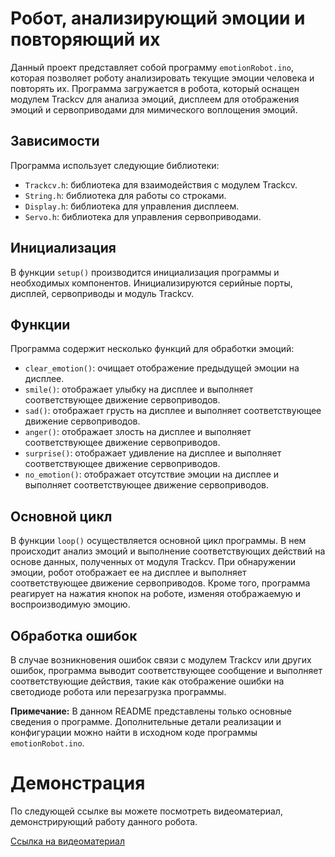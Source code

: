 # Робот, анализирующий эмоции и повторяющий их

Данный проект представляет собой программу `emotionRobot.ino`, которая позволяет роботу анализировать текущие эмоции человека и повторять их. Программа загружается в робота, который оснащен модулем Trackcv для анализа эмоций, дисплеем для отображения эмоций и сервоприводами для мимического воплощения эмоций.

## Зависимости

Программа использует следующие библиотеки:

- `Trackcv.h`: библиотека для взаимодействия с модулем Trackcv.
- `String.h`: библиотека для работы со строками.
- `Display.h`: библиотека для управления дисплеем.
- `Servo.h`: библиотека для управления сервоприводами.

## Инициализация

В функции `setup()` производится инициализация программы и необходимых компонентов. Инициализируются серийные порты, дисплей, сервоприводы и модуль Trackcv.

## Функции

Программа содержит несколько функций для обработки эмоций:

- `clear_emotion()`: очищает отображение предыдущей эмоции на дисплее.
- `smile()`: отображает улыбку на дисплее и выполняет соответствующее движение сервоприводов.
- `sad()`: отображает грусть на дисплее и выполняет соответствующее движение сервоприводов.
- `anger()`: отображает злость на дисплее и выполняет соответствующее движение сервоприводов.
- `surprise()`: отображает удивление на дисплее и выполняет соответствующее движение сервоприводов.
- `no_emotion()`: отображает отсутствие эмоции на дисплее и выполняет соответствующее движение сервоприводов.

## Основной цикл

В функции `loop()` осуществляется основной цикл программы. В нем происходит анализ эмоций и выполнение соответствующих действий на основе данных, полученных от модуля Trackcv. При обнаружении эмоции, робот отображает ее на дисплее и выполняет соответствующее движение сервоприводов. Кроме того, программа реагирует на нажатия кнопок на роботе, изменяя отображаемую и воспроизводимую эмоцию.

## Обработка ошибок

В случае возникновения ошибок связи с модулем Trackcv или других ошибок, программа выводит соответствующее сообщение и выполняет соответствующие действия, такие как отображение ошибки на светодиоде робота или перезагрузка программы.

**Примечание:** В данном README представлены только основные сведения о программе. Дополнительные детали реализации и конфигурации можно найти в исходном коде программы `emotionRobot.ino`.

# Демонстрация

По следующей ссылке вы можете посмотреть видеоматериал, демонстрирующий работу данного робота.

[Ссылка на видеоматериал](https://drive.google.com/file/d/1Igw6vGfR0m1ukAPuLFJzNbMQNB-f-ANr/view?usp=sharing)
